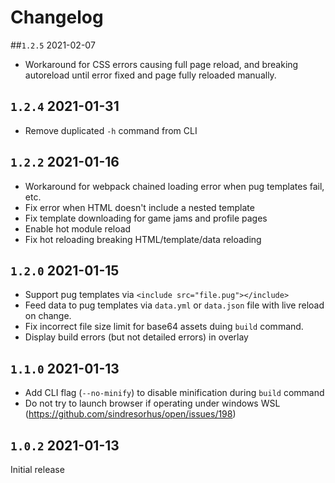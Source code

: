 # Changelog

##`1.2.5` 2021-02-07

* Workaround for CSS errors causing full page reload, and breaking autoreload until error fixed and page fully reloaded manually.

## `1.2.4` 2021-01-31

* Remove duplicated `-h` command from CLI

## `1.2.2` 2021-01-16

* Workaround for webpack chained loading error when pug templates fail, etc.
* Fix error when HTML doesn't include a nested template
* Fix template downloading for game jams and profile pages
* Enable hot module reload
* Fix hot reloading breaking HTML/template/data reloading

## `1.2.0` 2021-01-15

* Support pug templates via `<include src="file.pug"></include>`
* Feed data to pug templates via `data.yml` or `data.json` file with live reload on change.
* Fix incorrect file size limit for base64 assets duing `build` command.
* Display build errors (but not detailed errors) in overlay

## `1.1.0` 2021-01-13

* Add CLI flag (`--no-minify`) to disable minification during `build` command
* Do not try to launch browser if operating under windows WSL (https://github.com/sindresorhus/open/issues/198)

## `1.0.2` 2021-01-13

Initial release